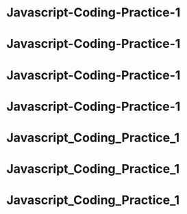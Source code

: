 # Javascript-Coding-Practice-1
# Javascript-Coding-Practice-1
# Javascript-Coding-Practice-1
# Javascript-Coding-Practice-1
# Javascript_Coding_Practice_1
# Javascript_Coding_Practice_1
# Javascript_Coding_Practice_1
